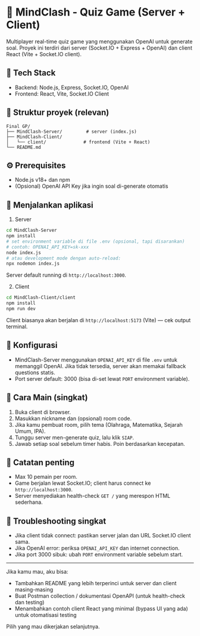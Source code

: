 # 🎯 MindClash - Quiz Game (Server + Client)

Multiplayer real-time quiz game yang menggunakan OpenAI untuk generate soal. Proyek ini terdiri dari server (Socket.IO + Express + OpenAI) dan client React (Vite + Socket.IO client).

## 🔧 Tech Stack

- Backend: Node.js, Express, Socket.IO, OpenAI
- Frontend: React, Vite, Socket.IO Client

## 📁 Struktur proyek (relevan)

```
Final GP/
├── MindClash-Server/         # server (index.js)
├── MindClash-Client/
│   └── client/              # frontend (Vite + React)
└── README.md
```

## ⚙️ Prerequisites

- Node.js v18+ dan npm
- (Opsional) OpenAI API Key jika ingin soal di-generate otomatis

## 🚀 Menjalankan aplikasi

1. Server

```bash
cd MindClash-Server
npm install
# set environment variable di file .env (opsional, tapi disarankan)
# contoh: OPENAI_API_KEY=sk-xxx
node index.js
# atau development mode dengan auto-reload:
npx nodemon index.js
```

Server default running di `http://localhost:3000`.

2. Client

```bash
cd MindClash-Client/client
npm install
npm run dev
```

Client biasanya akan berjalan di `http://localhost:5173` (Vite) — cek output terminal.

## 🧩 Konfigurasi

- MindClash-Server menggunakan `OPENAI_API_KEY` di file `.env` untuk memanggil OpenAI. Jika tidak tersedia, server akan memakai fallback questions statis.
- Port server default: 3000 (bisa di-set lewat `PORT` environment variable).

## 📖 Cara Main (singkat)

1. Buka client di browser.
2. Masukkan nickname dan (opsional) room code.
3. Jika kamu pembuat room, pilih tema (Olahraga, Matematika, Sejarah Umum, IPA).
4. Tunggu server men-generate quiz, lalu klik `SIAP`.
5. Jawab setiap soal sebelum timer habis. Poin berdasarkan kecepatan.

## 📝 Catatan penting

- Max 10 pemain per room.
- Game berjalan lewat Socket.IO; client harus connect ke `http://localhost:3000`.
- Server menyediakan health-check `GET /` yang merespon HTML sederhana.

## 🐛 Troubleshooting singkat

- Jika client tidak connect: pastikan server jalan dan URL Socket.IO client sama.
- Jika OpenAI error: periksa `OPENAI_API_KEY` dan internet connection.
- Jika port 3000 sibuk: ubah `PORT` environment variable sebelum start.

---

Jika kamu mau, aku bisa:

- Tambahkan README yang lebih terperinci untuk server dan client masing-masing
- Buat Postman collection / dokumentasi OpenAPI (untuk health-check dan testing)
- Menambahkan contoh client React yang minimal (bypass UI yang ada) untuk otomatisasi testing

Pilih yang mau dikerjakan selanjutnya.
